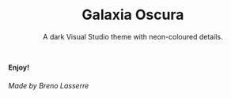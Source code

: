 <br>   <h1 style="text-align:center">Galaxia Oscura</h1>

<p style="text-align: center">A dark Visual Studio theme with neon-coloured details.</p>
<br>


**Enjoy!**

###### Made by Breno Lasserre